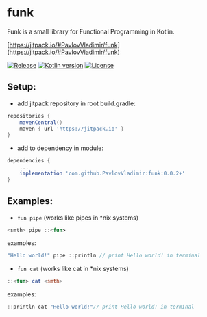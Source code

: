 # funk
Funk is a small library for Functional Programming in Kotlin.

[https://jitpack.io/#PavlovVladimir/funk](https://jitpack.io/#PavlovVladimir/funk)

[![Release](https://jitpack.io/v/PavlovVladimir/funk.svg)](https://jitpack.io/#PavlovVladimir/funk)
[![Kotlin version](https://img.shields.io/badge/Kotlin-1.9.21-blue)](https://kotlinlang.org/docs/whatsnew18.html)
[![License](https://img.shields.io/badge/License-Apache%202.0-blue.svg)](https://www.apache.org/licenses/LICENSE-2.0)

## Setup:
- add jitpack repository in root build.gradle:
```groovy
repositories {
    mavenCentral()
    maven { url 'https://jitpack.io' }
}
```
- add to dependency in module:
```groovy
dependencies {
    ...
    implementation 'com.github.PavlovVladimir:funk:0.0.2+'
}
```

## Examples:
- ```fun pipe```
  (works like pipes in *nix systems)
```kotlin
<smth> pipe ::<fun>
```
examples:
```kotlin
"Hello world!" pipe ::println // print Hello world! in terminal
```
- ```fun cat```
  (works like cat in *nix systems)
```kotlin
::<fun> cat <smth>
```
examples:
```kotlin
::println cat "Hello world!"// print Hello world! in terminal
```